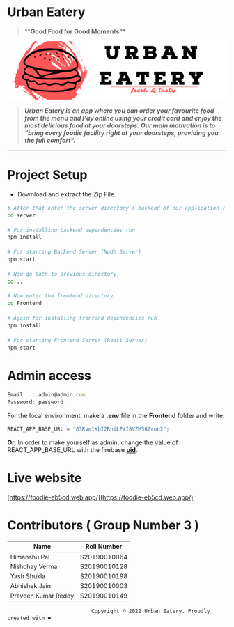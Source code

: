 # Urban Eatery

> \*"**Good Food for Good Moments"\***

![Untitled](Frontend/src/images/ReadmeCanvas.png)

> **_Urban Eatery is an app where you can order your favourite food from the menu and Pay online using your credit card and enjoy the most delicious food at your doorsteps. Our main motivation is to "bring every foodie facility right at your doorsteps, providing you the full comfort"._**

---

# Project Setup

- Download and extract the Zip File.

```bash
# After that enter the server directory ( backend of our application )
cd server

# For installing backend dependencies run
npm install

# For starting Backend Server (Node Server)
npm start

# Now go back to previous directory
cd ..

# Now enter the frontend directory
cd Frontend

# Again for installing frontend dependencies run
npm install

# For starting Frontend Server (React Server)
npm start
```

# Admin access

```jsx
Email   : admin@admin.com
Password: password
```

For the local environment, make a **.env** file in the **Frontend** folder and write:

```jsx
REACT_APP_BASE_URL = "83Rvm1KbI2RniLFxI8VZM56Zrou2";
```

**Or,** In order to make yourself as admin, change the value of REACT_APP_BASE_URL with the firebase **[uid](https://firebase.google.com/docs/auth/web/manage-users)**.

# Live website

[https://foodie-eb5cd.web.app/](https://foodie-eb5cd.web.app/)

# Contributors ( Group Number 3 )

| Name                | Roll Number  |
| ------------------- | ------------ |
| Himanshu Pal        | S20190010064 |
| Nishchay Verma      | S20190010128 |
| Yash Shukla         | S20190010198 |
| Abhishek Jain       | S20190010003 |
| Praveen Kumar Reddy | S20190010149 |

                               Copyright © 2022 Urban Eatery. Proudly created with ❤️
